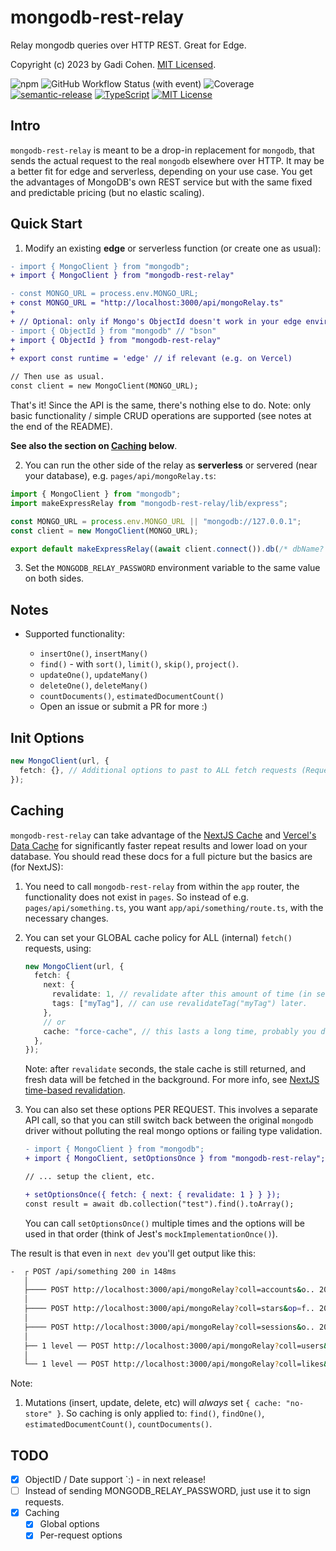 # mongodb-rest-relay

Relay mongodb queries over HTTP REST. Great for Edge.

Copyright (c) 2023 by Gadi Cohen. [MIT Licensed](./LICENSE.txt).

![npm](https://img.shields.io/npm/v/mongodb-rest-relay) ![GitHub Workflow Status (with event)](https://img.shields.io/github/actions/workflow/status/gadicc/mongodb-rest-relay/release.yml) ![Coverage](https://img.shields.io/endpoint?url=https://gist.githubusercontent.com/gadicc/92f2b56335875f380d828a6f0b870fbb/raw/mongodb-rest-relay-coverage-main.json) [![semantic-release](https://img.shields.io/badge/%20%20%F0%9F%93%A6%F0%9F%9A%80-semantic--release-e10079.svg)](https://github.com/semantic-release/semantic-release) [![TypeScript](https://img.shields.io/badge/%3C%2F%3E-TypeScript-%230074c1.svg)](http://www.typescriptlang.org/) [![MIT License](https://img.shields.io/badge/license-MIT-blue.svg)](./LICENSE)

## Intro

`mongodb-rest-relay` is meant to be a drop-in replacement for `mongodb`, that sends
the actual request to the real `mongodb` elsewhere over HTTP. It may be a better fit
for edge and serverless, depending on your use case. You get the advantages of
MongoDB's own REST service but with the same fixed and predictable pricing (but no
elastic scaling).

## Quick Start

1. Modify an existing **edge** or serverless function (or create one as usual):

```diff
- import { MongoClient } from "mongodb";
+ import { MongoClient } from "mongodb-rest-relay"

- const MONGO_URL = process.env.MONGO_URL;
+ const MONGO_URL = "http://localhost:3000/api/mongoRelay.ts"
+
+ // Optional: only if Mongo's ObjectId doesn't work in your edge environment.
- import { ObjectId } from "mongodb" // "bson"
+ import { ObjectId } from "mongodb-rest-relay"
+
+ export const runtime = 'edge' // if relevant (e.g. on Vercel)

// Then use as usual.
const client = new MongoClient(MONGO_URL);
```

That's it! Since the API is the same, there's nothing else to do.
Note: only basic functionality / simple CRUD operations are
supported (see notes at the end of the README).

**See also the section on [Caching](#caching) below**.

2. You can run the other side of the relay as **serverless**
   or servered (near your database), e.g. `pages/api/mongoRelay.ts`:

```js
import { MongoClient } from "mongodb";
import makeExpressRelay from "mongodb-rest-relay/lib/express";

const MONGO_URL = process.env.MONGO_URL || "mongodb://127.0.0.1";
const client = new MongoClient(MONGO_URL);

export default makeExpressRelay((await client.connect()).db(/* dbName? */));
```

3. Set the `MONGODB_RELAY_PASSWORD` environment variable to the same value
   on both sides.

## Notes

- Supported functionality:

  - `insertOne()`, `insertMany()`
  - `find()` - with `sort()`, `limit()`, `skip()`, `project()`.
  - `updateOne()`, `updateMany()`
  - `deleteOne()`, `deleteMany()`
  - `countDocuments()`, `estimatedDocumentCount()`
  - Open an issue or submit a PR for more :)

## Init Options

```ts
new MongoClient(url, {
  fetch: {}, // Additional options to past to ALL fetch requests (RequestInit)
});
```

## Caching

`mongodb-rest-relay` can take advantage of the
[NextJS Cache](https://nextjs.org/docs/app/building-your-application/caching)
and
[Vercel's Data Cache](https://vercel.com/docs/infrastructure/data-cache)
for significantly faster repeat results and lower load on your database.
You should read these docs for a full picture but the basics are (for NextJS):

1. You need to call `mongodb-rest-relay` from within the `app` router,
   the functionality does not exist in `pages`. So instead of e.g.
   `pages/api/something.ts`, you want `app/api/something/route.ts`, with
   the necessary changes.

2. You can set your GLOBAL cache policy for ALL (internal) `fetch()`
   requests, using:

   ```ts
   new MongoClient(url, {
     fetch: {
       next: {
         revalidate: 1, // revalidate after this amount of time (in seconds)
         tags: ["myTag"], // can use revalidateTag("myTag") later.
       },
       // or
       cache: "force-cache", // this lasts a long time, probably you don't want it :)
     },
   });
   ```

   Note: after `revalidate` seconds, the stale cache is still returned, and
   fresh data will be fetched in the background. For more info, see
   [NextJS time-based revalidation](https://nextjs.org/docs/app/building-your-application/caching#time-based-revalidation).

3. You can also set these options PER REQUEST. This involves a separate API
   call, so that you can still switch back between the original `mongodb`
   driver without polluting the real mongo options or failing type validation.

   ```diff
   - import { MongoClient } from "mongodb";
   + import { MongoClient, setOptionsOnce } from "mongodb-rest-relay";

   // ... setup the client, etc.

   + setOptionsOnce({ fetch: { next: { revalidate: 1 } } });
   const result = await db.collection("test").find().toArray();
   ```

   You can call `setOptionsOnce()` multiple times and the options will be
   used in that order (think of Jest's `mockImplementationOnce()`).

The result is that even in `next dev` you'll get output like this:

```bash
-  ┌ POST /api/something 200 in 148ms
   │
   ├──── POST http://localhost:3000/api/mongoRelay?coll=accounts&o.. 200 in 6ms (cache: HIT)
   │
   ├──── POST http://localhost:3000/api/mongoRelay?coll=stars&op=f.. 200 in 3ms (cache: HIT)
   │
   ├──── POST http://localhost:3000/api/mongoRelay?coll=sessions&o.. 200 in 2ms (cache: HIT)
   │
   ├── 1 level ── POST http://localhost:3000/api/mongoRelay?coll=users&op=f.. 200 in 1ms (cache: HIT)
   │
   └── 1 level ── POST http://localhost:3000/api/mongoRelay?coll=likes&op=f.. 200 in 1ms (cache: HIT)
```

Note:

1. Mutations (insert, update, delete, etc) will _always_ set `{ cache: "no-store" }`.
   So caching is only applied to: `find()`, `findOne()`, `estimatedDocumentCount()`, `countDocuments()`.

## TODO

- [x] ObjectID / Date support `:) - in next release!
- [ ] Instead of sending MONGODB_RELAY_PASSWORD, just use it to sign requests.
- [x] Caching
  - [x] Global options
  - [x] Per-request options
